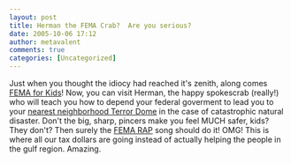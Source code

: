 ```yaml
---
layout: post
title: Herman the FEMA Crab?  Are you serious?
date: 2005-10-06 17:12
author: metavalent
comments: true
categories: [Uncategorized]
---
```

Just when you thought the idiocy had reached it's zenith, along comes <a href="http://www.fema.gov/kids/">FEMA for Kids</a>! Now, you can visit Herman, the happy spokescrab (really!) who will teach you how to depend your federal goverment to lead you to your <a href="http://www.nydailynews.com/front/story/343323p-293074c.html">nearest neighborhood Terror Dome</a> in the case of catastrophic natural disaster. Don't the big, sharp, pincers make you feel MUCH safer, kids?  They don't?  Then surely the <a href="http://www.fema.gov/kids/femarap.htm">FEMA RAP</a> song should do it!  OMG!  This is where all our tax dollars are going instead of actually helping the people in the gulf region.  Amazing.

